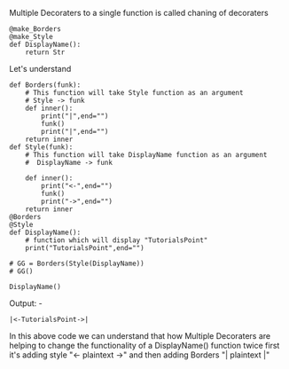 
Multiple Decoraters to a single function is called chaning of decoraters
```
@make_Borders
@make_Style
def DisplayName():
    return Str
```



Let's understand 

```
def Borders(funk):
    # This function will take Style function as an argument
    # Style -> funk
    def inner():
        print("|",end="")
        funk()
        print("|",end="")
    return inner
def Style(funk):
    # This function will take DisplayName function as an argument
    #  DisplayName -> funk

    def inner():
        print("<-",end="")
        funk()
        print("->",end="")
    return inner
@Borders
@Style
def DisplayName():
    # function which will display "TutorialsPoint"
    print("TutorialsPoint",end="")

# GG = Borders(Style(DisplayName))
# GG()

DisplayName()
```
Output: -
```
|<-TutorialsPoint->|
```

In this above code we can understand that how Multiple Decoraters are helping to change the functionality of a DisplayName() function twice first it's adding style  "<- plaintext ->" and then adding Borders "| plaintext |"